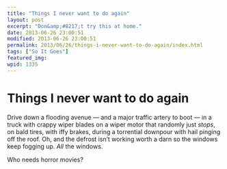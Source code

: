 ```yaml
---
title: "Things I never want to do again"
layout: post
excerpt: "Don&amp;#8217;t try this at home."
date: 2013-06-26 23:00:51
modified: 2013-06-26 23:00:51
permalink: 2013/06/26/things-i-never-want-to-do-again/index.html
tags: ["So It Goes"]
featured_img: 
wpid: 1335
---
```


# Things I never want to do again

Drive down a flooding avenue — and a major traffic artery to boot — in a truck with crappy wiper blades on a wiper motor that randomly just *stops*, on bald tires, with iffy brakes, during a torrential downpour with hail pinging off the roof. Oh, and the defrost isn’t working worth a darn so the windows keep fogging up. *All* the windows.

Who needs horror movies?